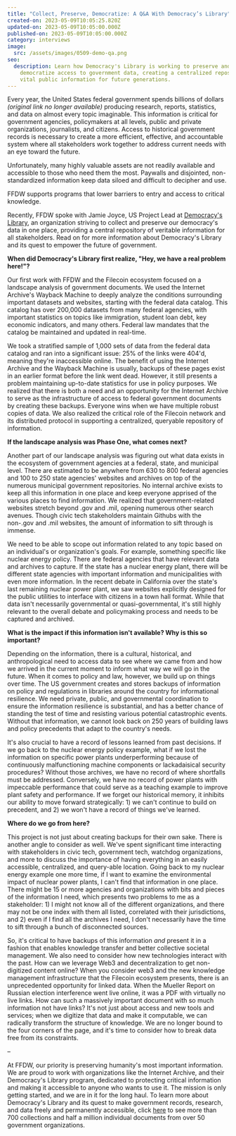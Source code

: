 ```yaml
---
title: "Collect, Preserve, Democratize: A Q&A With Democracy’s Library"
created-on: 2023-05-09T10:05:25.820Z
updated-on: 2023-05-09T10:05:00.000Z
published-on: 2023-05-09T10:05:00.000Z
category: interviews
image:
  src: /assets/images/0509-demo-qa.png
seo:
  description: Learn how Democracy's Library is working to preserve and
    democratize access to government data, creating a centralized repository of
    vital public information for future generations.
---
```


Every year, the United States federal government spends billions of dollars _(original link no longer available)_ producing research, reports, statistics, and data on almost every topic imaginable. This information is critical for government agencies, policymakers at all levels, public and private organizations, journalists, and citizens. Access to historical government records is necessary to create a more efficient, effective, and accountable system where all stakeholders work together to address current needs with an eye toward the future.

Unfortunately, many highly valuable assets are not readily available and accessible to those who need them the most. Paywalls and disjointed, non-standardized information keep data siloed and difficult to decipher and use.

FFDW supports programs that lower barriers to entry and access to critical knowledge.

Recently, FFDW spoke with Jamie Joyce, US Project Lead at [Democracy's Library](https://blog.archive.org/2022/10/19/announcing-democracys-library/), an organization striving to collect and preserve our democracy's data in one place, providing a central repository of veritable information for all stakeholders. Read on for more information about Democracy's Library and its quest to empower the future of government.

**When did Democracy's Library first realize, "Hey, we have a real problem here!"?**

Our first work with FFDW and the Filecoin ecosystem focused on a landscape analysis of government documents. We used the Internet Archive's Wayback Machine to deeply analyze the conditions surrounding important datasets and websites, starting with the federal data catalog. This catalog has over 200,000 datasets from many federal agencies, with important statistics on topics like immigration, student loan debt, key economic indicators, and many others. Federal law mandates that the catalog be maintained and updated in real-time.

We took a stratified sample of 1,000 sets of data from the federal data catalog and ran into a significant issue: 25% of the links were 404'd, meaning they're inaccessible online. The benefit of using the Internet Archive and the Wayback Machine is usually, backups of these pages exist in an earlier format before the link went dead. However, it still presents a problem maintaining up-to-date statistics for use in policy purposes. We realized that there is both a need and an opportunity for the Internet Archive to serve as the infrastructure of access to federal government documents by creating these backups. Everyone wins when we have multiple robust copies of data. We also realized the critical role of the Filecoin network and its distributed protocol in supporting a centralized, queryable repository of information.

**If the landscape analysis was Phase One, what comes next?**

Another part of our landscape analysis was figuring out what data exists in the ecosystem of government agencies at a federal, state, and municipal level. There are estimated to be anywhere from 630 to 800 federal agencies and 100 to 250 state agencies' websites and archives on top of the numerous municipal government repositories. No internal archive exists to keep all this information in one place and keep everyone apprised of the various places to find information. We realized that government-related websites stretch beyond .gov and .mil, opening numerous other search avenues. Though civic tech stakeholders maintain Githubs with the non-.gov and .mil websites, the amount of information to sift through is immense.

We need to be able to scope out information related to any topic based on an individual's or organization's goals. For example, something specific like nuclear energy policy. There are federal agencies that have relevant data and archives to capture. If the state has a nuclear energy plant, there will be different state agencies with important information and municipalities with even more information. In the recent debate in California over the state's last remaining nuclear power plant, we saw websites explicitly designed for the public utilities to interface with citizens in a town hall format. While that data isn't necessarily governmental or quasi-governmental, it's still highly relevant to the overall debate and policymaking process and needs to be captured and archived.

**What is the impact if this information isn't available? Why is this so important?**

Depending on the information, there is a cultural, historical, and anthropological need to access data to see where we came from and how we arrived in the current moment to inform what way we will go in the future. When it comes to policy and law, however, we build up on things over time. The US government creates and stores backups of information on policy and regulations in libraries around the country for informational resilience. We need private, public, and governmental coordination to ensure the information resilience is substantial, and has a better chance of standing the test of time and resisting various potential catastrophic events. Without that information, we cannot look back on 250 years of building laws and policy precedents that adapt to the country's needs.

It's also crucial to have a record of lessons learned from past decisions. If we go back to the nuclear energy policy example, what if we lost the information on specific power plants underperforming because of continuously malfunctioning machine components or lackadaisical security procedures? Without those archives, we have no record of where shortfalls must be addressed. Conversely, we have no record of power plants with impeccable performance that could serve as a teaching example to improve plant safety and performance. If we forget our historical memory, it inhibits our ability to move forward strategically: 1) we can't continue to build on precedent, and 2) we won't have a record of things we've learned.

**Where do we go from here?**

This project is not just about creating backups for their own sake. There is another angle to consider as well. We've spent significant time interacting with stakeholders in civic tech, government tech, watchdog organizations, and more to discuss the importance of having everything in an easily accessible, centralized, and query-able location. Going back to my nuclear energy example one more time, if I want to examine the environmental impact of nuclear power plants, I can't find that information in one place. There might be 15 or more agencies and organizations with bits and pieces of the information I need, which presents two problems to me as a stakeholder: 1) I might not know all of the different organizations, and there may not be one index with them all listed, correlated with their jurisdictions, and 2) even if I find all the archives I need, I don't necessarily have the time to sift through a bunch of disconnected sources.

So, it's critical to have backups of this information *and* present it in a fashion that enables knowledge transfer and better collective societal management. We also need to consider how new technologies interact with the past. How can we leverage Web3 and decentralization to get non-digitized content online? When you consider web3 and the new knowledge management infrastructure that the Filecoin ecosystem presents, there is an unprecedented opportunity for linked data. When the Mueller Report on Russian election interference went live online, it was a PDF with virtually no live links. How can such a massively important document with so much information not have links? It's not just about access and new tools and services; when we digitize that data and make it computable, we can radically transform the structure of knowledge. We are no longer bound to the four corners of the page, and it's time to consider how to break data free from its constraints.

–

At FFDW, our priority is preserving humanity's most important information. We are proud to work with organizations like the Internet Archive, and their Democracy's Library program, dedicated to protecting critical information and making it accessible to anyone who wants to use it. The mission is only getting started, and we are in it for the long haul. To learn more about Democracy's Library and its quest to make government records, research, and data freely and permanently accessible, click [here](https://archive.org/details/democracys-library) to see more than 700 collections and half a million individual documents from over 50 government organizations.
